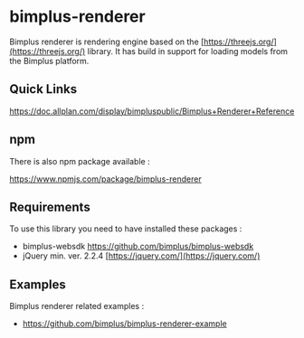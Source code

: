 bimplus-renderer
=========

Bimplus renderer is rendering engine based on the [https://threejs.org/](https://threejs.org/) library. It has build in support for loading models from the Bimplus platform.

Quick Links
-----------

https://doc.allplan.com/display/bimpluspublic/Bimplus+Renderer+Reference


npm
---

There is also npm package available :

https://www.npmjs.com/package/bimplus-renderer


Requirements 
-----------

To use this library you need to have installed these packages :
  
  * bimplus-websdk https://github.com/bimplus/bimplus-websdk
  * jQuery min. ver. 2.2.4      [https://jquery.com/](https://jquery.com/)
    
Examples
-----------
Bimplus renderer related examples :
  * https://github.com/bimplus/bimplus-renderer-example
